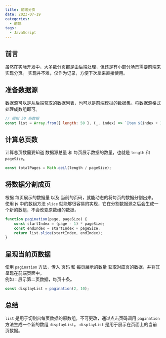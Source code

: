 ```yaml
---
title: 前端分页
date: 2023-07-19
categories: 
  - 前端
tags:
  - JavaScript
---
```


## 前言

虽然在实际开发中，大多数分页都是由后端处理，但还是有小部分场景需要前端来实现分页。
实现并不难，仅作为记录，方便下次拿来直接使用。

## 准备数据源

数据源可以是从后端获取的数据列表，也可以是前端模拟的数据集。将数据源格式处理成数组即可。

```js
// 模拟 50 条数据
const list = Array.from({ length: 50 }, (_, index) => `Item ${index + 1}`);
```

## 计算总页数

计算总页数需要知道 数据源总量 和 每页展示数据的数量，也就是 `length` 和 `pageSize`。

```js
const totalPages = Math.ceil(length / pageSize);
```

## 将数据分割成页

根据 每页展示的数据量 以及 当前的页码，就能动态的将每页的数据分割出来。
使用 js 中的数组方法 `slice` 就能够很容易的实现，它在分割数据源之后会生成一个新的数组，不会改变原数组的数据。

```js
function pagination(page, pageSize) {
    const startIndex = (page - 1) * pageSize;
    const endIndex = startIndex + pageSize;
    return list.slice(startIndex, endIndex);
}
```

## 呈现当前页数据

使用 `pagination` 方法，传入 页码 和 每页展示的数量 获取对应页的数据，并将其呈现在前端页面中。  
例如：展示第二页数据，每页十条。

```js
const displayList = pagination(2, 10);
```

## 总结

`list` 是用于切割出每页数据的原数组，不可更改，通过点击页码调用 `pagination` 方法生成一个新的数组 `displayList`。
`displayList` 是用于展示在页面上的当前页数据。
